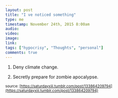 ```yaml
---
layout: post
title: "I ve noticed something"
type: me
timestamp: November 24th, 2015 8:00am
audio: 
video: 
image: 
link: 
tags: ["hypocrisy", "Thoughts", "personal"]
comments: true
---
```

1. Deny climate change.

2. Secretly prepare for zombie apocalypse.

<small>source: [https://saturdayxiii.tumblr.com/post/133864209794](https://saturdayxiii.tumblr.com/post/133864209794)</small>
